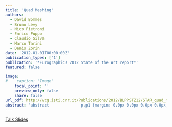 ```yaml
---
title: 'Quad Meshing'
authors:
  - David Bommes
  - Bruno Lévy
  - Nico Pietroni
  - Enrico Puppo
  - Claudio Silva
  - Marco Tarini
  - Denis Zorin
date: '2012-01-01T00:00:00Z'
publication_types: ['1']
publication: '*Eurographics 2012 State of the Art report*'
featured: false

image:
#    caption: 'Image'
    focal_point: ''
    preview_only: false
    share: false
url_pdf: http://vcg.isti.cnr.it/Publications/2012/BLPPSTZ12/STAR_quad_meshing.pdf
abstract: 'abstract              p.p1 {margin: 0.0px 0.0px 0.0px 0.0px; font: 12.0px Times; min-height: 14.0px}     p.p2 {margin: 0.0px 0.0px 0.0px 0.0px; font: 12.0px Times}      Triangle meshes have been nearly ubiquitous in computer graphics, and a large body of data structures and geometry processing algorithms based on them has been developed in the literature. At the same time, quadrilateral meshes, especially semi-regular ones, have advantages for many applications, and significant progress was made in quadrilateral mesh generation and processing during the last several years. In this State of the Art Report, we discuss the advantages and problems of techniques operating on quadrilateral meshes, including surface analysis and mesh quality, simplification, adaptive refinement, alignment with features, parametrization, and remeshing.     Talk Slides'
---
```

[ Talk Slides ](http://vcg.isti.cnr.it/Publicstions/2012/BLPPSTZ12/slides_star_EG_on_quads.pptx)

